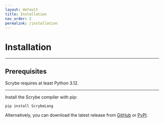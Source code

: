 ```yaml
---
layout: default
title: Installation
nav_order: 2
permalink: /installation
---
```


# Installation
<hr>

## Prerequisites

Scrybe requires at least Python 3.12.

<hr>

Install the Scrybe compiler with pip:

```shell
pip install ScrybeLang
```

Alternatively, you can download the latest release from [GitHub](https://github.com/ScrybeLang/Scrybe/releases/) or [PyPI](https://pypi.org/project/ScrybeLang/).

